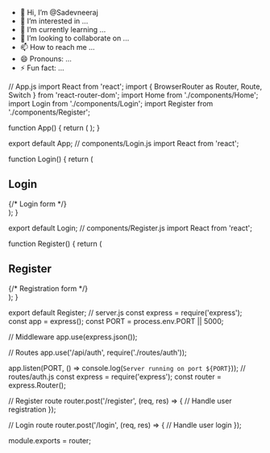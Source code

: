 - 👋 Hi, I’m @Sadevneeraj
- 👀 I’m interested in ...
- 🌱 I’m currently learning ...
- 💞️ I’m looking to collaborate on ...
- 📫 How to reach me ...
- 😄 Pronouns: ...
- ⚡ Fun fact: ...

<!---
Sadevneeraj/Sadevneeraj is a ✨ special ✨ repository because its `README.md` (this file) appears on your GitHub profile.
You can click the Preview link to take a look at your changes.
--->
// App.js
import React from 'react';
import { BrowserRouter as Router, Route, Switch } from 'react-router-dom';
import Home from './components/Home';
import Login from './components/Login';
import Register from './components/Register';

function App() {
  return (
    <Router>
      <Switch>
        <Route path="/" exact component={Home} />
        <Route path="/login" component={Login} />
        <Route path="/register" component={Register} />
      </Switch>
    </Router>
  );
}

export default App;
// components/Login.js
import React from 'react';

function Login() {
  return (
    <div>
      <h2>Login</h2>
      {/* Login form */}
    </div>
  );
}

export default Login;
// components/Register.js
import React from 'react';

function Register() {
  return (
    <div>
      <h2>Register</h2>
      {/* Registration form */}
    </div>
  );
}

export default Register;
// server.js
const express = require('express');
const app = express();
const PORT = process.env.PORT || 5000;

// Middleware
app.use(express.json());

// Routes
app.use('/api/auth', require('./routes/auth'));

app.listen(PORT, () => console.log(`Server running on port ${PORT}`));
// routes/auth.js
const express = require('express');
const router = express.Router();

// Register route
router.post('/register', (req, res) => {
  // Handle user registration
});

// Login route
router.post('/login', (req, res) => {
  // Handle user login
});

module.exports = router;
